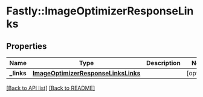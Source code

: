 # Fastly::ImageOptimizerResponseLinks

## Properties

| Name | Type | Description | Notes |
| ---- | ---- | ----------- | ----- |
| **_links** | [**ImageOptimizerResponseLinksLinks**](ImageOptimizerResponseLinksLinks.md) |  | [optional] |

[[Back to API list]](../../README.md#endpoints) [[Back to README]](../../README.md)

